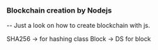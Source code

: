 ### Blockchain creation by Nodejs
-- Just a look on how to create blockchain with js.

SHA256 -> for hashing
class Block -> DS for block